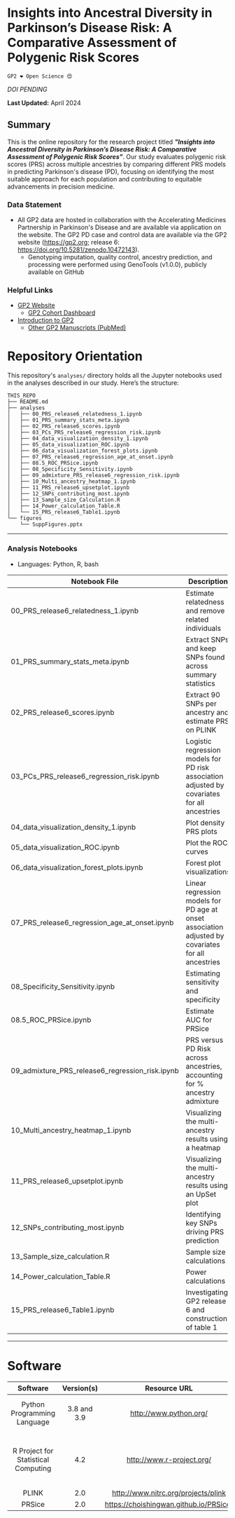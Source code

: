 # Insights into Ancestral Diversity in Parkinson’s Disease Risk: A Comparative Assessment of Polygenic Risk Scores

`GP2 ❤️ Open Science 😍`

*DOI PENDING*

**Last Updated:** April 2024 

## Summary
This is the online repository for the research project titled ***"Insights into Ancestral Diversity in Parkinson’s Disease Risk: A Comparative Assessment of Polygenic Risk Scores"***. Our study evaluates polygenic risk scores (PRS) across multiple ancestries by comparing different PRS models in predicting Parkinson's disease (PD), focusing on identifying the most suitable approach for each population and contributing to equitable advancements in precision medicine.

### Data Statement 
* All GP2 data are hosted in collaboration with the Accelerating Medicines Partnership in Parkinson's Disease and are available via application on the website. The GP2 PD case and control data are available via the GP2 website (https://gp2.org; release 6: https://doi.org/10.5281/zenodo.10472143). 
    * Genotyping imputation, quality control, ancestry prediction, and processing were performed using GenoTools (v1.0.0), publicly available on GitHub

### Helpful Links 
- [GP2 Website](https://gp2.org/)
    - [GP2 Cohort Dashboard](https://gp2.org/cohort-dashboard-advanced/)
- [Introduction to GP2](https://movementdisorders.onlinelibrary.wiley.com/doi/10.1002/mds.28494)
    - [Other GP2 Manuscripts (PubMed)](https://pubmed.ncbi.nlm.nih.gov/?term=%22global+parkinson%27s+genetics+program%22)

# Repository Orientation 
This repository's `analyses/` directory holds all the Jupyter notebooks used in the analyses described in our study. Here’s the structure:

```
THIS_REPO
├── README.md
├── analyses
│   ├── 00_PRS_release6_relatedness_1.ipynb
│   ├── 01_PRS_summary_stats_meta.ipynb
│   ├── 02_PRS_release6_scores.ipynb
│   ├── 03_PCs_PRS_release6_regression_risk.ipynb
│   ├── 04_data_visualization_density_1.ipynb
│   ├── 05_data_visualization_ROC.ipynb
│   ├── 06_data_visualization_forest_plots.ipynb
│   ├── 07_PRS_release6_regression_age_at_onset.ipynb
│   ├── 08.5_ROC_PRSice.ipynb
│   ├── 08_Specificity_Sensitivity.ipynb
│   ├── 09_admixture_PRS_release6_regression_risk.ipynb
│   ├── 10_Multi_ancestry_heatmap_1.ipynb
│   ├── 11_PRS_release6_upsetplot.ipynb
│   ├── 12_SNPs_contributing_most.ipynb
│   ├── 13_Sample_size_Calculation.R
│   ├── 14_Power_calculation_Table.R
│   └── 15_PRS_release6_Table1.ipynb
└── figures
    └── SuppFigures.pptx
```

---
### Analysis Notebooks
* Languages: Python, R, bash

| **Notebook File**                     | Description                                                                                       |
|---------------------------------------|---------------------------------------------------------------------------------------------------|
| 00_PRS_release6_relatedness_1.ipynb   | Estimate relatedness and remove related individuals                                               |
| 01_PRS_summary_stats_meta.ipynb       | Extract SNPs and keep SNPs found across summary statistics                                        |
| 02_PRS_release6_scores.ipynb          | Extract 90 SNPs per ancestry and estimate PRS on PLINK                                            |
| 03_PCs_PRS_release6_regression_risk.ipynb | Logistic regression models for PD risk association adjusted by covariates for all ancestries      |
| 04_data_visualization_density_1.ipynb | Plot density PRS plots                                                                             |
| 05_data_visualization_ROC.ipynb       | Plot the ROC curves                                                                                |
| 06_data_visualization_forest_plots.ipynb | Forest plot visualizations                                                                         |
| 07_PRS_release6_regression_age_at_onset.ipynb | Linear regression models for PD age at onset association adjusted by covariates for all ancestries |
| 08_Specificity_Sensitivity.ipynb    | Estimating sensitivity and specificity                                                             |
| 08.5_ROC_PRSice.ipynb    | Estimate AUC for PRSice                                                             |
| 09_admixture_PRS_release6_regression_risk.ipynb | PRS versus PD Risk across ancestries, accounting for % ancestry admixture                          |
| 10_Multi_ancestry_heatmap_1.ipynb     | Visualizing the multi-ancestry results using a heatmap                                             |
| 11_PRS_release6_upsetplot.ipynb       | Visualizing the multi-ancestry results using an UpSet plot                                         |
| 12_SNPs_contributing_most.ipynb       | Identifying key SNPs driving PRS prediction                                                        |
| 13_Sample_size_calculation.R       | Sample size calculations                                                        |
| 14_Power_calculation_Table.R       | Power calculations                                                 |
| 15_PRS_release6_Table1.ipynb       | Investigating GP2 release 6 and construction of table 1                                                         |

---

# Software 
|               Software              |  Version(s) |                              Resource URL                              |       RRID      |                                               Notes                                               |
|:-----------------------------------:|:-----------:|:----------------------------------------------------------------------:|:---------------:|:-------------------------------------------------------------------------------------------------:|
|     Python Programming Language     | 3.8 and 3.9 |                         http://www.python.org/                         | RRID:SCR_008394 | pandas; numpy; seaborn; matplotlib; statsmodel; used for general data wrangling/plotting/analyses |
| R Project for Statistical Computing |     4.2 |                        http://www.r-project.org/                       | RRID:SCR_001905 |   tidyverse; dplyr; tidyr; ggplot; data.table; used for general data wrangling/plotting/analyses // avengeme; for power calculations |
|                PLINK                |     2.0     |                   http://www.nitrc.org/projects/plink                  | RRID:SCR_001757 |                                     used for genetic analyses                                     |
| PRSice | 2.0 | https://choishingwan.github.io/PRSice/ | RRID:SCR_017057 | Estimating PRS in R 


